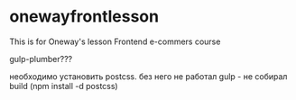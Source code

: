 # onewayfrontlesson
This is for Oneway's lesson Frontend e-commers course

gulp-plumber???

необходимо установить postcss. без него не работал gulp - не собирал build (npm install -d postcss)
